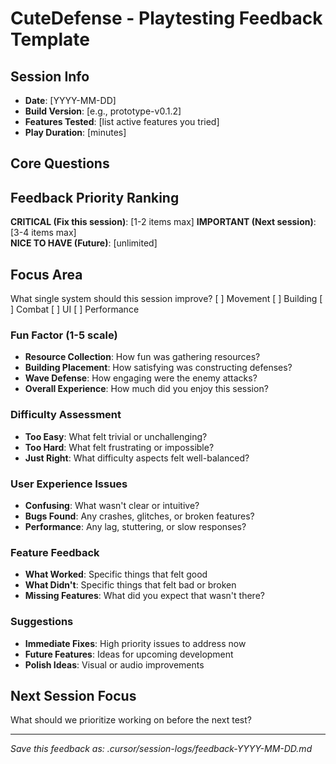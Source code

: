 # CuteDefense - Playtesting Feedback Template

## Session Info
- **Date**: [YYYY-MM-DD]
- **Build Version**: [e.g., prototype-v0.1.2] 
- **Features Tested**: [list active features you tried]
- **Play Duration**: [minutes]

## Core Questions

## Feedback Priority Ranking
**CRITICAL (Fix this session)**: [1-2 items max]
**IMPORTANT (Next session)**: [3-4 items max]  
**NICE TO HAVE (Future)**: [unlimited]

## Focus Area
What single system should this session improve?
[ ] Movement [ ] Building [ ] Combat [ ] UI [ ] Performance

### Fun Factor (1-5 scale)
- **Resource Collection**: How fun was gathering resources?
- **Building Placement**: How satisfying was constructing defenses? 
- **Wave Defense**: How engaging were the enemy attacks?
- **Overall Experience**: How much did you enjoy this session?

### Difficulty Assessment
- **Too Easy**: What felt trivial or unchallenging?
- **Too Hard**: What felt frustrating or impossible?
- **Just Right**: What difficulty aspects felt well-balanced?

### User Experience Issues
- **Confusing**: What wasn't clear or intuitive?
- **Bugs Found**: Any crashes, glitches, or broken features?
- **Performance**: Any lag, stuttering, or slow responses?

### Feature Feedback
- **What Worked**: Specific things that felt good
- **What Didn't**: Specific things that felt bad or broken  
- **Missing Features**: What did you expect that wasn't there?

### Suggestions
- **Immediate Fixes**: High priority issues to address now
- **Future Features**: Ideas for upcoming development
- **Polish Ideas**: Visual or audio improvements

## Next Session Focus
What should we prioritize working on before the next test?

---
*Save this feedback as: .cursor/session-logs/feedback-YYYY-MM-DD.md*
